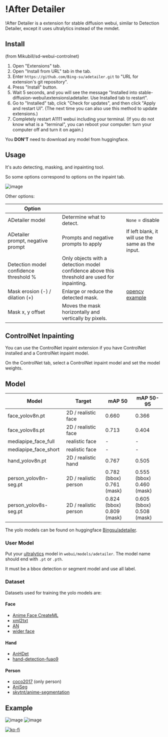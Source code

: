 # !After Detailer

!After Detailer is a extension for stable diffusion webui, similar to Detection Detailer, except it uses ultralytics instead of the mmdet.

## Install

(from Mikubill/sd-webui-controlnet)

1. Open "Extensions" tab.
2. Open "Install from URL" tab in the tab.
3. Enter `https://github.com/Bing-su/adetailer.git` to "URL for extension's git repository".
4. Press "Install" button.
5. Wait 5 seconds, and you will see the message "Installed into stable-diffusion-webui\extensions\adetailer. Use Installed tab to restart".
6. Go to "Installed" tab, click "Check for updates", and then click "Apply and restart UI". (The next time you can also use this method to update extensions.)
7. Completely restart A1111 webui including your terminal. (If you do not know what is a "terminal", you can reboot your computer: turn your computer off and turn it on again.)

You **DON'T** need to download any model from huggingface.

## Usage

It's auto detecting, masking, and inpainting tool.

So some options correspond to options on the inpaint tab.

![image](https://i.imgur.com/Bm7YLEA.png)

Other options:

| Option                                 |                                                                                              |                                                                                         |
| -------------------------------------- | -------------------------------------------------------------------------------------------- | --------------------------------------------------------------------------------------- |
| ADetailer model                        | Determine what to detect.                                                                    | `None` = disable                                                                        |
| ADetailer prompt, negative prompt      | Prompts and negative prompts to apply                                                        | If left blank, it will use the same as the input.                                       |
| Detection model confidence threshold % | Only objects with a detection model confidence above this threshold are used for inpainting. |                                                                                         |
| Mask erosion (-) / dilation (+)        | Enlarge or reduce the detected mask.                                                         | [opencv example](https://docs.opencv.org/4.7.0/db/df6/tutorial_erosion_dilatation.html) |
| Mask x, y offset                       | Moves the mask horizontally and vertically by pixels.                                        |                                                                                         |                                                                 |

## ControlNet Inpainting

You can use the ControlNet inpaint extension if you have ControlNet installed and a ControlNet inpaint model.

On the ControlNet tab, select a ControlNet inpaint model and set the model weights.

## Model

| Model                 | Target                | mAP 50                        | mAP 50-95                     |
| --------------------- | --------------------- | ----------------------------- | ----------------------------- |
| face_yolov8n.pt       | 2D / realistic face   | 0.660                         | 0.366                         |
| face_yolov8s.pt       | 2D / realistic face   | 0.713                         | 0.404                         |
| mediapipe_face_full   | realistic face        | -                             | -                             |
| mediapipe_face_short  | realistic face        | -                             | -                             |
| hand_yolov8n.pt       | 2D / realistic hand   | 0.767                         | 0.505                         |
| person_yolov8n-seg.pt | 2D / realistic person | 0.782 (bbox)<br/>0.761 (mask) | 0.555 (bbox)<br/>0.460 (mask) |
| person_yolov8s-seg.pt | 2D / realistic person | 0.824 (bbox)<br/>0.809 (mask) | 0.605 (bbox)<br/>0.508 (mask) |

The yolo models can be found on huggingface [Bingsu/adetailer](https://huggingface.co/Bingsu/adetailer).

### User Model

Put your [ultralytics](https://github.com/ultralytics/ultralytics) model in `webui/models/adetailer`. The model name should end with `.pt` or `.pth`.

It must be a bbox detection or segment model and use all label.

### Dataset

Datasets used for training the yolo models are:

#### Face

- [Anime Face CreateML](https://universe.roboflow.com/my-workspace-mph8o/anime-face-createml)
- [xml2txt](https://universe.roboflow.com/0oooooo0/xml2txt-njqx1)
- [AN](https://universe.roboflow.com/sed-b8vkf/an-lfg5i)
- [wider face](http://shuoyang1213.me/WIDERFACE/index.html)

#### Hand

- [AnHDet](https://universe.roboflow.com/1-yshhi/anhdet)
- [hand-detection-fuao9](https://universe.roboflow.com/catwithawand/hand-detection-fuao9)

#### Person

- [coco2017](https://cocodataset.org/#home) (only person)
- [AniSeg](https://github.com/jerryli27/AniSeg)
- [skytnt/anime-segmentation](https://huggingface.co/datasets/skytnt/anime-segmentation)

## Example

![image](https://i.imgur.com/38RSxSO.png)
![image](https://i.imgur.com/2CYgjLx.png)

[![ko-fi](https://ko-fi.com/img/githubbutton_sm.svg)](https://ko-fi.com/F1F1L7V2N)
